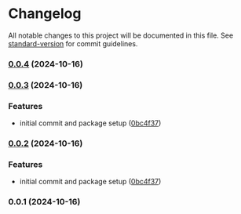 # Changelog

All notable changes to this project will be documented in this file. See [standard-version](https://github.com/conventional-changelog/standard-version) for commit guidelines.

### [0.0.4](https://github.com/zackiles/js-ast-tokenizer/compare/v0.0.3...v0.0.4) (2024-10-16)

### [0.0.3](https://github.com/zackiles/js-ast-tokenizer/compare/v0.0.1...v0.0.3) (2024-10-16)


### Features

* initial commit and package setup ([0bc4f37](https://github.com/zackiles/js-ast-tokenizer/commit/0bc4f37b37d1ef14700dedfd651983273fee3f14))

### [0.0.2](https://github.com/zackiles/js-ast-tokenizer/compare/v0.0.1...v0.0.2) (2024-10-16)


### Features

* initial commit and package setup ([0bc4f37](https://github.com/zackiles/js-ast-tokenizer/commit/0bc4f37b37d1ef14700dedfd651983273fee3f14))

### 0.0.1 (2024-10-16)
